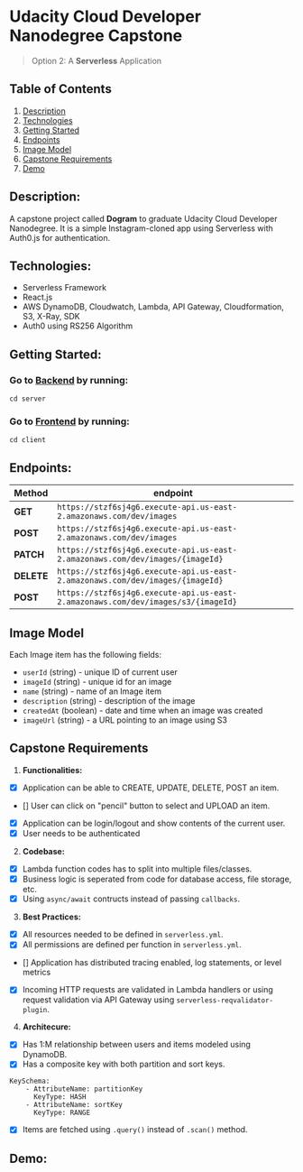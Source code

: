 # Udacity Cloud Developer Nanodegree Capstone

> Option 2:  A **Serverless** Application

## Table of Contents
1. [Description](#description)
2. [Technologies](#technologies)
3. [Getting Started](#getting-started)
4. [Endpoints](#endpoints)
5. [Image Model](#image-model)
6. [Capstone Requirements](#capstone-requirements)
7. [Demo](#demo)

## Description:
A capstone project called **Dogram** to graduate Udacity Cloud Developer Nanodegree. It is a simple Instagram-cloned app using Serverless with Auth0.js for authentication. 

## Technologies: 
- Serverless Framework
- React.js
- AWS DynamoDB, Cloudwatch, Lambda, API Gateway, Cloudformation, S3, X-Ray, SDK
- Auth0 using RS256 Algorithm

## Getting Started:
### Go to [Backend](server) by running: 
```cd server```
### Go to [Frontend](client) by running:
```cd client```

## Endpoints: 
| **Method** | **endpoint** |
| ---------- | ------------ |
| **GET**    | `https://stzf6sj4g6.execute-api.us-east-2.amazonaws.com/dev/images`|
| **POST**   | `https://stzf6sj4g6.execute-api.us-east-2.amazonaws.com/dev/images`|
| **PATCH**  | `https://stzf6sj4g6.execute-api.us-east-2.amazonaws.com/dev/images/{imageId}`|
| **DELETE** | `https://stzf6sj4g6.execute-api.us-east-2.amazonaws.com/dev/images/{imageId}`|
| **POST**   | `https://stzf6sj4g6.execute-api.us-east-2.amazonaws.com/dev/images/s3/{imageId}`|

## Image Model
Each Image item has the following fields: 

* `userId` (string) - unique ID of current user
* `imageId` (string) - unique id for an image
* `name` (string) - name of an Image item
* `description` (string) - description of the image
* `createdAt` (boolean) - date and time when an image was created
* `imageUrl` (string) - a URL pointing to an image using S3

## Capstone Requirements
1. **Functionalities:** 
- [x] Application can be able to CREATE, UPDATE, DELETE, POST an item.
- [] User can click on "pencil" button to select and UPLOAD an item. 
- [x] Application can be login/logout and show contents of the current user. 
- [x] User needs to be authenticated
2. **Codebase:** 
- [x] Lambda function codes has to split into multiple files/classes. 
- [x] Business logic is seperated from code for database access, file storage, etc. 
- [x] Using `async/await` contructs instead of passing `callbacks`. 
3. **Best Practices:**
- [x] All resources needed to be defined in `serverless.yml`. 
- [x] All permissions are defined per function in `serverless.yml`.
- [] Application has distributed tracing enabled, log statements, or level metrics
- [x] Incoming HTTP requests are validated in Lambda handlers or using request validation via API Gateway using `serverless-reqvalidator-plugin`. 
4. **Architecure:** 
- [x] Has 1:M relationship between users and items modeled using DynamoDB. 
- [x] Has a composite key with both partition and sort keys. 
```
KeySchema: 
    - AttributeName: partitionKey
      KeyType: HASH
    - AttributeName: sortKey
      KeyType: RANGE
```
- [x] Items are fetched using `.query()` instead of `.scan()` method. 

## Demo: 